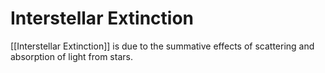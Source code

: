 # Interstellar Extinction
[[Interstellar Extinction]] is due to the summative effects of scattering and absorption of light from stars.